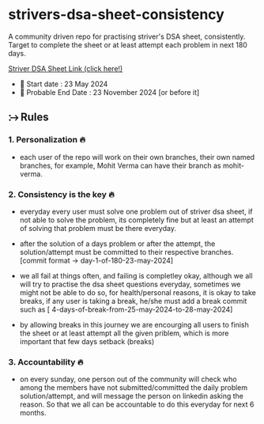 # strivers-dsa-sheet-consistency

A community driven repo for practising striver's DSA sheet, consistently. Target to complete the sheet or at least attempt each problem in next 180 days.

[Striver DSA Sheet Link (click here!) ](https://takeuforward.org/interviews/strivers-sde-sheet-top-coding-interview-problems/)

- 🚀 Start date : 23 May 2024
- 🎯 Probable End Date : 23 November 2024 [or before it]

## ⧴ Rules

### 1. Personalization 🔥

- each user of the repo will work on their own branches, their own named branches, for example, Mohit Verma can have their branch as mohit-verma.

### 2. Consistency is the key 🔥

- everyday every user must solve one problem out of striver dsa sheet, if not able to solve the problem, its completely fine but at least an attempt of solving that problem must be there everyday.

- after the solution of a days problem or after the attempt, the solution/attempt must be committed to their respective branches. [commit format -> day-1-of-180-23-may-2024]

- we all fail at things often, and failing is completley okay, although we all will try to practise the dsa sheet questions everyday, sometimes we might not be able to do so, for health/personal reasons, it is okay to take breaks, if any user is taking a break, he/she must add a break commit such as [ 4-days-of-break-from-25-may-2024-to-28-may-2024]

- by allowing breaks in this journey we are encourging all users to finish the sheet or at least attempt all the given priblem, which is more important that few days setback (breaks)

### 3. Accountability 🔥

- on every sunday, one person out of the community will check who among the members have not submitted/committed the daily problem solution/attempt, and will message the person on linkedin asking the reason. So that we all can be accountable to do this everyday for next 6 months.
